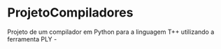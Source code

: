 # ProjetoCompiladores
Projeto de um compilador em Python para a linguagem T++ utilizando a ferramenta PLY - 
